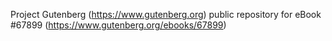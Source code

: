 Project Gutenberg (https://www.gutenberg.org) public repository for
eBook #67899 (https://www.gutenberg.org/ebooks/67899)
